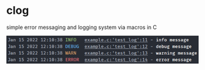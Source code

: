 # clog

simple error messaging and logging system via macros in C

![image](./assets/52c294af6ec8a934ec34115a28756e5203ad89e228d4bc3c6db3f49d4cb2410f.png)
